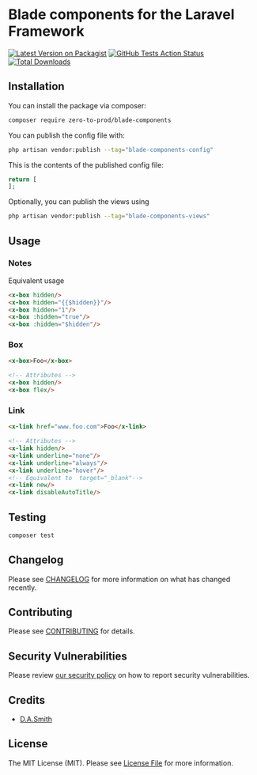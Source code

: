 # Blade components for the Laravel Framework

[![Latest Version on Packagist](https://img.shields.io/packagist/v/zero-to-prod/blade-components.svg?style=flat-square)](https://packagist.org/packages/zero-to-prod/blade-components)
[![GitHub Tests Action Status](https://img.shields.io/github/workflow/status/zero-to-prod/blade-components/run-tests?label=tests)](https://github.com/zero-to-prod/blade-components/actions?query=workflow%3Arun-tests+branch%3Amain)
[![Total Downloads](https://img.shields.io/packagist/dt/zero-to-prod/blade-components.svg?style=flat-square)](https://packagist.org/packages/zero-to-prod/blade-components)

## Installation

You can install the package via composer:

```bash
composer require zero-to-prod/blade-components
```

You can publish the config file with:

```bash
php artisan vendor:publish --tag="blade-components-config"
```

This is the contents of the published config file:

```php
return [
];
```

Optionally, you can publish the views using

```bash
php artisan vendor:publish --tag="blade-components-views"
```

## Usage
### Notes
Equivalent usage
```html
<x-box hidden/>
<x-box hidden="{{$hidden}}"/>
<x-box hidden="1"/>
<x-box :hidden="true"/>
<x-box :hidden="$hidden"/>
```
### Box
```html
<x-box>Foo</x-box>

<!-- Attributes -->
<x-box hidden/>
<x-box flex/>
```

### Link
```html
<x-link href="www.foo.com">Foo</x-link>

<!-- Attributes -->
<x-link hidden/>
<x-link underline="none"/>
<x-link underline="always"/>
<x-link underline="hover"/>
<!-- Equivalent to  target="_blank"-->
<x-link new/>
<x-link disableAutoTitle/>
```

## Testing

```bash
composer test
```

## Changelog

Please see [CHANGELOG](CHANGELOG.md) for more information on what has changed recently.

## Contributing

Please see [CONTRIBUTING](.github/CONTRIBUTING.md) for details.

## Security Vulnerabilities

Please review [our security policy](../../security/policy) on how to report security vulnerabilities.

## Credits

- [D.A.Smith](https://github.com/zero-to-prod)

## License

The MIT License (MIT). Please see [License File](LICENSE.md) for more information.
